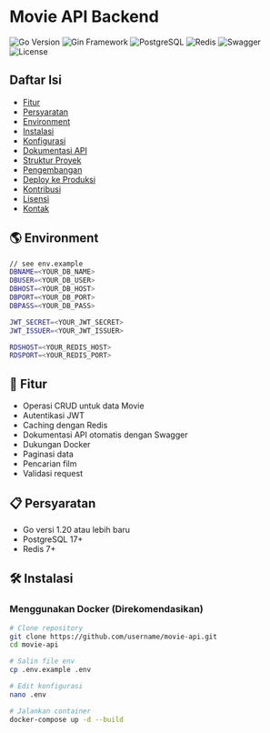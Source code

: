 # Movie API Backend

![Go Version](https://img.shields.io/badge/Go-1.20%2B-blue)
![Gin Framework](https://img.shields.io/badge/Gin-1.9%2B-lightgrey)
![PostgreSQL](https://img.shields.io/badge/PostgreSQL-15%2B-blue)
![Redis](https://img.shields.io/badge/Redis-7%2B-red)
![Swagger](https://img.shields.io/badge/Swagger-2.0%2B-green)
![License](https://img.shields.io/badge/License-MIT-yellow)

## Daftar Isi

- [Fitur](#-fitur)
- [Persyaratan](#-persyaratan)
- [Environment](#-environment)
- [Instalasi](#-instalasi)
- [Konfigurasi](#-konfigurasi)
- [Dokumentasi API](#-dokumentasi-api)
- [Struktur Proyek](#-struktur-proyek)
- [Pengembangan](#-pengembangan)
- [Deploy ke Produksi](#-deploy-ke-produksi)
- [Kontribusi](#-kontribusi)
- [Lisensi](#-lisensi)
- [Kontak](#-kontak)

## 🌎 Environment

```sh
// see env.example
DBNAME=<YOUR_DB_NAME>
DBUSER=<YOUR_DB_USER>
DBHOST=<YOUR_DB_HOST>
DBPORT=<YOUR_DB_PORT>
DBPASS=<YOUR_DB_PASS>

JWT_SECRET=<YOUR_JWT_SECRET>
JWT_ISSUER=<YOUR_JWT_ISSUER>

RDSHOST=<YOUR_REDIS_HOST>
RDSPORT=<YOUR_REDIS_PORT>
```

## 🌟 Fitur

- Operasi CRUD untuk data Movie
- Autentikasi JWT
- Caching dengan Redis
- Dokumentasi API otomatis dengan Swagger
- Dukungan Docker
- Paginasi data
- Pencarian film
- Validasi request

## 📋 Persyaratan

- Go versi 1.20 atau lebih baru
- PostgreSQL 17+
- Redis 7+

## 🛠 Instalasi

### Menggunakan Docker (Direkomendasikan)

```bash
# Clone repository
git clone https://github.com/username/movie-api.git
cd movie-api

# Salin file env
cp .env.example .env

# Edit konfigurasi
nano .env

# Jalankan container
docker-compose up -d --build
```
